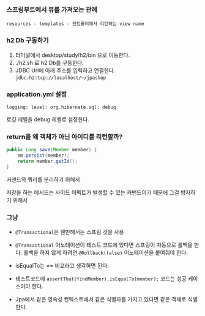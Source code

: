 ### 스프링부트에서 뷰를 가져오는 관례

`resources - templates - 컨트롤러에서 리턴하는 view name`

### h2 Db 구동하기

1. 터미널에서 desktop/study/h2/bin 으로 이동한다.
2. ./h2.sh 로 h2 Db를 구동한다.
3. JDBC Url에 아래 주소를 입력하고 연결한다. `jdbc:h2:tcp://localhost/~/jpashop`

### application.yml 설정

`logging:
level:
org.hibernate.sql: debug`

로깅 레벨을 debug 레벨로 설정한다.

### return을 왜 객체가 아닌 아이디를 리턴할까?

```java
public Long save(Member member) {
	em.persist(member);
	return member.getId();
}
```

커맨드와 쿼리를 분리하기 위해서

저장을 하는 메서드는 사이드 이펙트가 발생할 수 있는 커맨드이기 때문에 그걸 방지하기 위해서

### 그냥

- `@Transactional`은 웬만해서는 스프링 것을 사용


- `@Transactional` 어노테이션이 테스트 코드에 있다면 스프링이 자동으로 롤백을 한다.
  롤백을 하지 않게 하려면 `@Rollback(false)` 어노테이션을 붙여줘야 한다.


- isEqualTo는 == 비교라고 생각하면 된다.
- 테스트코드에 `assertThat(findMember).isEqualTo(member);` 코드는 성공 케이스여야 한다.


- Jpa에서 같은 영속성 컨텍스트에서 같은 식별자를 가지고 있다면 같은 객체로 식별한다.
